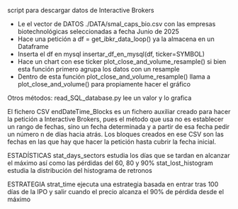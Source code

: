 script para descargar datos de Interactive Brokers

- Le el vector de DATOS ./DATA/smal_caps_bio.csv con las empresas biotechnológicas seleccionadas a fecha Junio de 2025
- Hace una petición a df = get_ibkr_data_loop() ya la almacena en un Dataframe
- Inserta el df en mysql insertar_df_en_mysql(df, ticker=SYMBOL)
- Hace un chart con ese ticker plot_close_and_volume_resample() si bien esta función primero agrupa los datos con un resample 
- Dentro de esta función plot_close_and_volume_resample() llama a plot_close_and_volume() para propiamente hacer el gráfico


Otros métodos:
read_SQL_database.py lee un valor y lo grafica

El fichero CSV endDateTime_Blocks es un fichero auxiliar creado para hacer la petición a Interactive Brokers, 
pues el método que usa no es establecer un rango de fechas, sino un fecha determinada y a partir de esa
fecha pedir un número n de días hacia atrás. Los bloques creados en ese CSV son las fechas en las que hay
que hacer la petición hasta cubrir la fecha inicial.


ESTADÍSTICAS
stat_days_sectors estudia los días que se tardan en alcanzar el máximo así como las pérdidas del 60, 80 y 90%
stat_lost_histogram estudia la distribución del histograma de retronos

ESTRATEGIA
strat_time ejecuta una estrategia basada en entrar tras 100 días de la IPO y salir cuando el precio alcanza el 90% de pérdida desde el máximo
